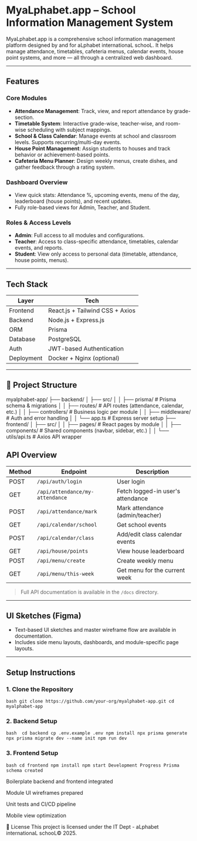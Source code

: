 # MyaLphabet.app – School Information Management System

MyaLphabet.app is a comprehensive school information management platform designed by and for aLphabet internationaL schooL. It helps manage attendance, timetables, cafeteria menus, calendar events, house point systems, and more — all through a centralized web dashboard.

---

## Features

### Core Modules
- **Attendance Management**: Track, view, and report attendance by grade-section.
- **Timetable System**: Interactive grade-wise, teacher-wise, and room-wise scheduling with subject mappings.
- **School & Class Calendar**: Manage events at school and classroom levels. Supports recurring/multi-day events.
- **House Point Management**: Assign students to houses and track behavior or achievement-based points.
- **Cafeteria Menu Planner**: Design weekly menus, create dishes, and gather feedback through a rating system.

### Dashboard Overview
- View quick stats: Attendance %, upcoming events, menu of the day, leaderboard (house points), and recent updates.
- Fully role-based views for Admin, Teacher, and Student.

### Roles & Access Levels
- **Admin**: Full access to all modules and configurations.
- **Teacher**: Access to class-specific attendance, timetables, calendar events, and reports.
- **Student**: View only access to personal data (timetable, attendance, house points, menus).

---

## Tech Stack

| Layer         | Tech                         |
|---------------|------------------------------|
| Frontend      | React.js + Tailwind CSS + Axios |
| Backend       | Node.js + Express.js         |
| ORM           | Prisma                       |
| Database      | PostgreSQL                   |
| Auth          | JWT-based Authentication     |
| Deployment    | Docker + Nginx (optional)    |

---

## 📁 Project Structure

myalphabet-app/
├── backend/
│ ├── src/
│ │ ├── prisma/ # Prisma schema & migrations
│ │ ├── routes/ # API routes (attendance, calendar, etc.)
│ │ ├── controllers/ # Business logic per module
│ │ ├── middleware/ # Auth and error handling
│ │ └── app.ts # Express server setup
├── frontend/
│ ├── src/
│ │ ├── pages/ # React pages by module
│ │ ├── components/ # Shared components (navbar, sidebar, etc.)
│ │ └── utils/api.ts # Axios API wrapper



## API Overview

| Method | Endpoint                       | Description                    |
|--------|--------------------------------|--------------------------------|
| POST   | `/api/auth/login`              | User login                     |
| GET    | `/api/attendance/my-attendance`| Fetch logged-in user's attendance |
| POST   | `/api/attendance/mark`         | Mark attendance (admin/teacher)|
| GET    | `/api/calendar/school`         | Get school events              |
| POST   | `/api/calendar/class`          | Add/edit class calendar events |
| GET    | `/api/house/points`            | View house leaderboard         |
| POST   | `/api/menu/create`             | Create weekly menu             |
| GET    | `/api/menu/this-week`          | Get menu for the current week  |

> Full API documentation is available in the `/docs` directory.

---

## UI Sketches (Figma)

- Text-based UI sketches and master wireframe flow are available in documentation.
- Includes side menu layouts, dashboards, and module-specific page layouts.

---

## Setup Instructions

### 1. Clone the Repository

`bash
git clone https://github.com/your-org/myalphabet-app.git
cd myalphabet-app`


### 2. Backend Setup

`bash 
cd backend
cp .env.example .env
npm install
npx prisma generate
npx prisma migrate dev --name init
npm run dev`

### 3. Frontend Setup

`bash
cd frontend
npm install
npm start
Development Progress
Prisma schema created`

 Boilerplate backend and frontend integrated

Module UI wireframes prepared

Unit tests and CI/CD pipeline

Mobile view optimization

📄 License
This project is licensed under the IT Dept - aLphabet internationaL schooL© 2025.



